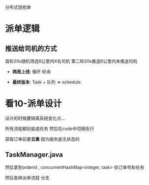 分布式锁抢单



# 派单逻辑

## 推送给司机的方式

首轮20s随机筛选6公里内X名司机 第二轮20s推送6公里内未推送司机

- **两周上线**: 循环 轮询

- **最终版本**: Task + 队列 => schedule



# 看10-派单设计

设计的时候要隔离系统变化点...

所有流程都封装成任务 然后在code中切换执行

获取订单前要**去重** 因为服务是无状态的

## TaskManager.java

然后拿到orderid , concurrentHashMap<integer, task> 存订单号和任务

然后各种派单流程 分支
